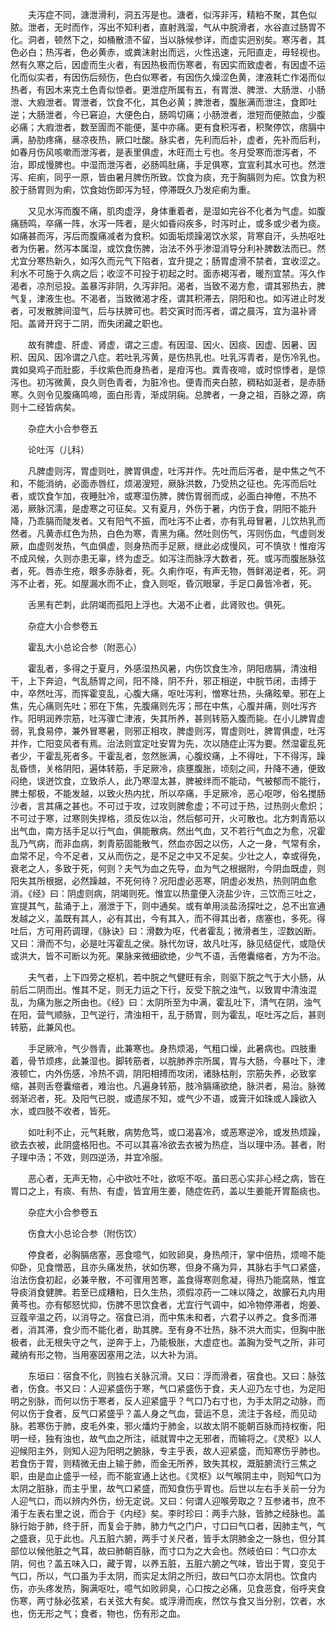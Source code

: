 <!-- { "loadSidebar": true } -->
　　夫泻症不同，溏泄滑利，洞五泻是也。溏者，似泻非泻，精粕不聚，其色似脓。泄者，无时而作，泻出不知利者，直射溅溜，气从中脘滑者，水谷直过肠胃不化。洞者，顿然下之，如桶散溃不留，当以脉候参详，而虚实迥别矣。寒泻者，其色必白；热泻者，色必黄赤，或粪沫射出而远，火性迅速，元阳直走，毋轻视也。然有久寒之后，因虚而生火者，有因热极而伤寒者，有因实而致虚者，有因虚不运化而似实者，有因伤后频伤，色白似寒者，有因伤久燥涩色黄，津液耗亡作渴而似热者，有因木来克土色青似惊者。更泄症所属有五，有胃泄、脾泄、大肠泄、小肠泄、大瘕泄者。胃泄者，饮食不化，其色必黄；脾泄者，腹胀满而泄注，食即吐逆；大肠泄者，今已窘迫，大便色白，肠鸣切痛；小肠泄者，泄短而便脓血，少腹必痛；大瘕泄者，数至圊而不能便，茎中亦痛。更有食积泻者，积聚停饮，痞膈中满，胁肋疼痛，昼凉夜热，厥口吐酸。脉实者，先利而后补，虚者，先补而后利，如春月伤风咳嗽而泄泻者，是表里俱虚，木旺而土亏也。冬月受寒而泄泻者，不治，即成慢脾也。中湿而泄泻者，必肠鸣肚痛，手足俱寒，宜宣利其水可也。然泄泻、疟痢，同乎一原，皆由暑月脾伤所致。饮食为痰，充于胸膈则为疟。饮食为积胶于肠胃则为痢，饮食始伤即泻为轻，停滞既久乃发疟痢为重。

　　又见水泻而腹不痛，肌肉虚浮，身体重着者，是湿如完谷不化者为气虚。如腹痛肠鸣，卒痛一阵，水泻一阵者，是火如昏闷疾多，时泻时止，或多或少者为痰。如痛甚而泻，泻后而腹痛减者为食积。如面垢烦躁渴饮水浆，背寒自汗，头热呕吐者为伤暑。然泻本属湿，或饮食伤脾，治法不外乎渗湿消导分利补脾数法而已。然尤宜分寒热新久，如泻久而元气下陷者，宜升提之；肠胃虚滑不禁者，宜收涩之。利水不可施于久病之后；收涩不可投于初起之时。面赤褐泻者，暖剂宜禁。泻久作渴者，凉剂忌投。盖暴泻非阴，久泻非阳。渴者，当致不渴方愈，谓其邪热去，脾气复，津液生也。不渴者，当致微渴才痊，谓其积滞去，阴阳和也。如泻进止时发者，可发散脾间湿气，后与扶脾可也。若交寅时而泻者，谓之晨泻，宜为温补肾阳。盖肾开窍于二阴，而失闭藏之职也。

　　故有脾虚、肝虚、肾虚，谓之三虚。有因湿、因火、因痰、因虚、因暑、因积、因风、因冷谓之八症。若吐乳泻黄，是伤热乳也。吐乳泻青者，是伤冷乳也。粪如臭鸡子而肚膨，手纹紫色而身热者，是疳泻也。粪青夜啼，或时惊悸者，是惊泻也。初泻微黄，良久则色青者，为脏冷也。便青而夹白脓，稠粘如涎者，是赤肠寒。久则令见腹痛鸣啼，面白形青，渐成阴痫。总脾者，一身之祖，百脉之源，病则十二经皆病矣。

　　杂症大小合参卷五

　　论吐泻（儿科）

　　凡脾虚则泻，胃虚则吐，脾胃俱虚，吐泻并作。先吐而后泻者，是中焦之气不和，不能消纳，必面赤唇红，烦渴溲短，厥脉洪数，乃受热之征也。先泻而后吐者，或饮食乍加，夜睡肚冷，或寒湿伤脾，脾伤胃弱而成，必面白神倦，不热不渴，厥脉沉濡，是虚寒之可征矣。又有夏月，外伤于暑，内伤于食，阴阳不能升降，乃乖膈而陡发者。又有阳气不振，而吐泻不止者，亦有乳母冒暑，儿饮热乳而然者。凡黄赤红色为热，白色为寒，青黑为痛。然吐则伤气，泻则伤血，气虚则发厥，血虚则发热，气血俱虚，则身热而手足厥，继此必成慢风，可不慎欤！惟疳泻不成风候，久则亦患无辜，终为虚乏。如泻注而脉浮大数者，死。或泻而腹胀脉弦者，死。唇赤生疮，眼多赤脉者，死。久痢作呕，有声无物，唇鲜渴逆者，死。洞泻不止者，死。如屋漏水而不止，食入则呕，昏沉眼窜，手足口鼻皆冷者，死。

　　舌黑有芒刺，此阴竭而孤阳上浮也。大渴不止者，此肾败也。俱死。

　　杂症大小合参卷五

　　霍乱大小总论合参（附恶心）

　　霍乱者，多得之于夏月，外感湿热风暑，内伤饮食生冷，阴阳痞膈，清浊相干，上下奔迫，气乱肠胃之间，阳不降，阴不升，邪正相逆，中脘节闭，击搏于中，卒然吐泻，而挥霍变乱，心腹大痛，呕吐泻利，憎寒壮热，头痛眩晕。邪在上焦，先心痛则先吐；邪在下焦，先腹痛则先泻；邢在中焦，心腹并痛，则吐泻齐作。阳明润养宗筋，吐泻骤亡津液，失其所养，甚则转筋入腹而毙。在小儿脾胃虚弱，乳食易停，兼外冒寒暑，则邪正相攻，脾虚则泻，胃虚则吐，脾胃俱虚，吐泻并作，亡阳变风者有焉。治法则宜定吐安胃为先，次以随症止泻为要。然湿霍乱死者少，干霍乱死者多。干霍乱者，忽然胀满，心腹绞痛，上不得吐，下不得泻，躁乱昏愦，关格阴阳，遍体转筋，手足厥冷，痰壅腹胀，顷刻之间，升降不通，便致闷绝，误迸饮食，立致杀人，此乃寒湿太甚，脾被绊而不能动，气被郁而不能行，脾土郁极，不能发越，以致火热内扰，所以卒痛，手足厥冷，恶心呕哕，俗名搅肠沙者，言其痛之甚也。不可过于攻，过攻则脾愈虚；不可过于热，过热则火愈炽；不可过于寒，过寒则失捍格，须反佐以治，然后郁可开，火可散也。北方刺青筋以出气血，南方括手足以行气血，俱能散病。然出气血，又不若行气血之为愈，况霍乱乃气病，而非血病，刺青筋固能散气，然血亦因之以伤，人之一身，气常有余，血常不足，今不足者，又从而伤之，是不足之中又不足矣。少壮之人，幸或得免，衰老之人，多致于死，何则？夫气为血之先导，血为气之根据附，今阴血既虚，则阳失其所根据，必然躁越，不死何待？况阳虚必恶寒，阴虚必发热，热则阴血愈消。《经》曰：阴虚则病，阴竭则死。惟宜以热童便入浇盐少许，三饮而三吐之，宣提其气，盐涌于上，溺泄于下，则中通矣。或有单用淡盐汤探吐之，总不出宣通发越之义，盖既有其人，必有其出，今有其入，而不得其出者，痞塞也，多死。得吐后，方可用药调理，《脉诀》曰：滑数为呕，代者霍乱；微滑者生，涩数凶断。又曰：滑而不匀，必是吐泻霍乱之侯。脉代勿讶，故凡吐泻，脉见结促代，或隐伏或洪大，皆不可断以为死。果脉来微细欲绝，少气不语，舌倦囊缩者，方为不治。

　　夫气者，上下四旁之枢机，若中脘之气健旺有余，则驱下脘之气于大小肠，从前后二阴而出。惟其不足，则无力运之下行，反受下脘之浊气，以致胃中清浊混乱，为痛为胀之所由也。《经》曰：太阴所至为中满，霍乱吐下，清气在阴，浊气在阳，营气顺脉，卫气逆行，清浊相干，乱于肠胃，则为霍乱，呕吐泻之后，甚则转筋，此兼风也。

　　手足厥冷，气少唇青，此兼寒也。身热烦渴，气粗口燥，此暑病也。四肢重着，骨节烦疼，此兼湿也。脚转筋者，以脘肺养宗所属，胃与大肠，今暴吐下，津液顿亡，内外伤感，冷热不调，阴阳相搏而攻闭，诸脉枯削，宗筋失养，必致挛缩，甚则舌卷囊缩者，难治也。凡遍身转筋，肢冷膈痛欲绝，脉洪者，易治。脉微弱渐迟者，死。及阳气已脱，或遗尿不知，或气少不语，或膏汗如珠或人躁欲入水，或四肢不收者，皆死。

　　如吐利不止，元气耗散，病势危笃，或口渴喜冷，或恶寒逆冷，或发热烦躁，欲去衣被，此阴盛格阳也。不可以其喜冷欲去衣被为热症，当以理中汤。甚者，附子理中汤；不效，则四逆汤，并宜冷服。

　　恶心者，无声无物，心中欲吐不吐，欲呕不呕。虽曰恶心实非心经之病，皆在胃口之上，有痰、有热、有虚，皆宜用生姜，随症佐药，盖以生姜能开胃豁痰也。

　　杂症大小合参卷五

　　伤食大小总论合参（附伤饮）

　　停食者，必胸膈痞塞，恶食噫气，如败卵臭，身热颅汗，掌中倍热，烦啼不能仰卧，见食憎恶，且亦头痛发热，状如伤寒，但身不痛为异，其脉右手气口紧盛，治法伤食初起，必兼辛散，不可骤用苦寒，盖食得寒则愈凝，得热乃能腐熟，惟宜导痰消食健脾。若至已成糟粕，日久生热，须假凉药一二味以降之，故朦石丸内用黄芩也。亦有郁怒忧抑，伤脾不思饮食者，尤宜行气调中，如冷物停滞者，炮姜、豆蔻辛温之药，以消导之。宿食已消，而中焦未和者，六君子以养之。食多而滞者，消其滞，食少而不能化者，助其脾。至有身不壮热，脉不洪大而实，但胸中胀极者，此无根失守之气，逆奔于上，乃能极胀，大虚症也。盖胸为受气之所，非可藏纳有形之物，当用塞因塞用之法，以大补为消。

　　东垣曰：宿食不化，则独右关脉沉滑。又曰：浮而滑者，宿食也。又曰：脉弦者，伤食。书又曰：人迎紧盛伤于寒，气口紧盛伤于食，夫人迎乃左寸也，为足阳明之别脉，而何以伤于寒者，反人迎紧盛乎？气口乃右寸也，为手太阴之动脉，而何以伤于食者，反气口紧盛乎？盖人身之气血，营运不息，流注于各经，而见动脉。若寒伤于肺，皮毛外束，邪火燔灼于肺金，以故太阴不能朝百脉而持权衡，阳明一经，独有浊也，故气血之所注，祗就胃中之无邪者，而输将之。《灵枢》以人迎候阳主外，则知人迎为阳明之腑脉，专主乎表，故人迎紧盛，而知寒伤乎肺也。若食伤于胃，则精微无由上输于肺，而金无所养，致失其权，溉脏腑流行三焦之职，由是血止盛乎一经，而不能宣通上达也。《灵枢》以气喉阴主中，则知气口为太阴之脏脉，而主乎里，故气口紧盛，而知食伤乎胃也。后世以左右手关前一分为人迎气口，而以辨内外伤，纷无定说。又曰：何谓人迎喉旁取之？互参诸书，庶不淆于左表右里之说，而合于《内经》矣。李时珍曰：两手六脉，皆肺之经脉也。盖脉行始于肺，终于肝，而复会于肺，肺力气之门户，寸口曰气口者，因肺主气，气之盛衰，见于此也。凡五脏六腑，两手寸关尺者，皆手太阴肺金之一脉也，但分其部位以候他脏之气耳，故曰肺朝百脉，而寸口为之大会也。然岐伯曰：气口亦太阴，何也？盖五味入口，藏于胃，以养五脏，五脏六腑之气味，皆出于胃，变见于气口，所以，气口虽为手太阴，而实足太阴之所归，故曰气口亦太阴也。饮食内伤，亦头疼发热，胸满呕吐，噫气如败卵臭，心口按之必痛，见食恶食，俗呼夹食伤寒，两寸脉必弦紧，右关弦大有矣。或浮滑而疾，然饮与食又当分别，饮者，水也，伤无形之气；食者，物也，伤有形之血。

